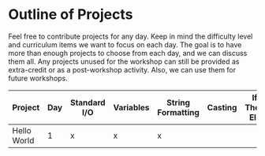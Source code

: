 # Outline of Projects

Feel free to contribute projects for any day.  Keep in mind the difficulty level and curriculum items we want to focus on each day.  The goal is to have more than enough projects to choose from each day, and we can discuss them all.  Any projects unused for the workshop can still be provided as extra-credit or as a post-workshop activity.  Also, we can use them for future workshops.


Project | Day | Standard I/O | Variables | String Formatting | Casting | If-Then-Else | Imports | Operator += | While Loop | Break | Random Module | Opening Files | Csv | For Loop | List | Dictionary
--- | --- | --- | ---| --- | --- | --- | --- | --- | --- | --- | ---| --- | --- | --- | --- |  --- |
Hello World | 1 | x | x | x
